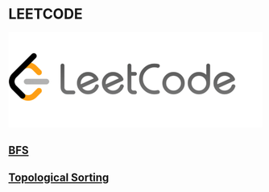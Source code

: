 # LEETCODE
![Leetcode](./images/leetcode.png)
## [BFS](./src/BFS)
## [Topological Sorting](./src/Topological-Sorting)

